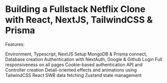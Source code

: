 # Building a Fullstack Netflix Clone with React, NextJS, TailwindCSS & Prisma


Features:

Environment, Typescript, NextJS Setup
MongoDB & Prisma connect, Database creation
Authentication with NextAuth, Google & Github Login
Full responsiveness on all pages
Cookie-based authentication
API and Controller creation
Detail-oriented effects and animations using TailwindCSS
React SWR data fetching
Zustand state management




